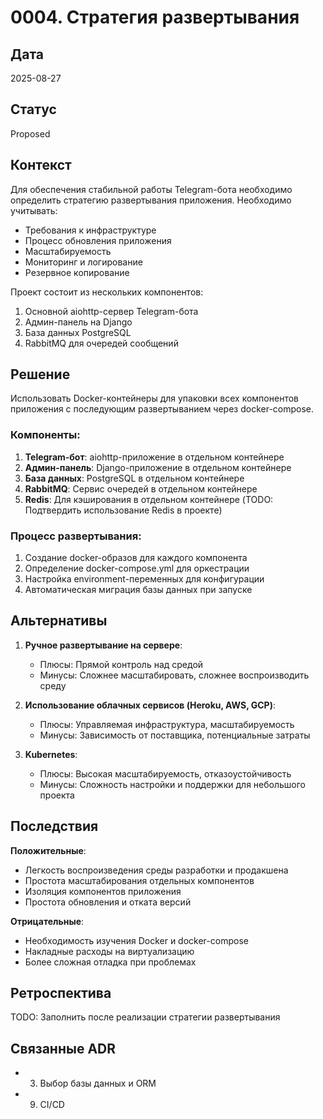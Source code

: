 # 0004. Стратегия развертывания

## Дата
2025-08-27

## Статус
Proposed

## Контекст
Для обеспечения стабильной работы Telegram-бота необходимо определить стратегию развертывания приложения. Необходимо учитывать:
- Требования к инфраструктуре
- Процесс обновления приложения
- Масштабируемость
- Мониторинг и логирование
- Резервное копирование

Проект состоит из нескольких компонентов:
1. Основной aiohttp-сервер Telegram-бота
2. Админ-панель на Django
3. База данных PostgreSQL
4. RabbitMQ для очередей сообщений

## Решение
Использовать Docker-контейнеры для упаковки всех компонентов приложения с последующим развертыванием через docker-compose.

### Компоненты:
1. **Telegram-бот**: aiohttp-приложение в отдельном контейнере
2. **Админ-панель**: Django-приложение в отдельном контейнере
3. **База данных**: PostgreSQL в отдельном контейнере
4. **RabbitMQ**: Сервис очередей в отдельном контейнере
5. **Redis**: Для кэширования в отдельном контейнере (TODO: Подтвердить использование Redis в проекте)

### Процесс развертывания:
1. Создание docker-образов для каждого компонента
2. Определение docker-compose.yml для оркестрации
3. Настройка environment-переменных для конфигурации
4. Автоматическая миграция базы данных при запуске

## Альтернативы
1. **Ручное развертывание на сервере**:
   - Плюсы: Прямой контроль над средой
   - Минусы: Сложнее масштабировать, сложнее воспроизводить среду
   
2. **Использование облачных сервисов (Heroku, AWS, GCP)**:
   - Плюсы: Управляемая инфраструктура, масштабируемость
   - Минусы: Зависимость от поставщика, потенциальные затраты
   
3. **Kubernetes**:
   - Плюсы: Высокая масштабируемость, отказоустойчивость
   - Минусы: Сложность настройки и поддержки для небольшого проекта

## Последствия
**Положительные**:
- Легкость воспроизведения среды разработки и продакшена
- Простота масштабирования отдельных компонентов
- Изоляция компонентов приложения
- Простота обновления и отката версий

**Отрицательные**:
- Необходимость изучения Docker и docker-compose
- Накладные расходы на виртуализацию
- Более сложная отладка при проблемах

## Ретроспектива
TODO: Заполнить после реализации стратегии развертывания

## Связанные ADR
- 0003. Выбор базы данных и ORM
- 0009. CI/CD
